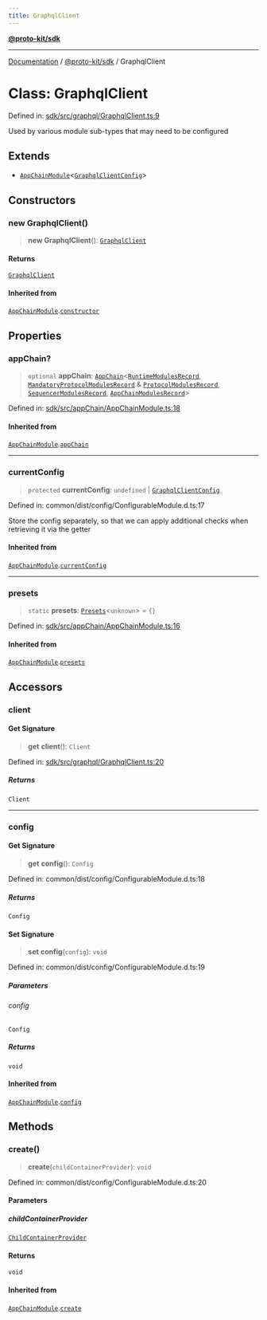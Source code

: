 ```yaml
---
title: GraphqlClient
---
```


[**@proto-kit/sdk**](../README.md)

***

[Documentation](../../../README.md) / [@proto-kit/sdk](../README.md) / GraphqlClient

# Class: GraphqlClient

Defined in: [sdk/src/graphql/GraphqlClient.ts:9](https://github.com/proto-kit/framework/blob/4d6b3b6da51b3edee0fbf25ce72c1f59ec61e891/packages/sdk/src/graphql/GraphqlClient.ts#L9)

Used by various module sub-types that may need to be configured

## Extends

- [`AppChainModule`](AppChainModule.md)\<[`GraphqlClientConfig`](../interfaces/GraphqlClientConfig.md)\>

## Constructors

### new GraphqlClient()

> **new GraphqlClient**(): [`GraphqlClient`](GraphqlClient.md)

#### Returns

[`GraphqlClient`](GraphqlClient.md)

#### Inherited from

[`AppChainModule`](AppChainModule.md).[`constructor`](AppChainModule.md#constructors)

## Properties

### appChain?

> `optional` **appChain**: [`AppChain`](AppChain.md)\<[`RuntimeModulesRecord`](../../module/type-aliases/RuntimeModulesRecord.md), [`MandatoryProtocolModulesRecord`](../../protocol/type-aliases/MandatoryProtocolModulesRecord.md) & [`ProtocolModulesRecord`](../../protocol/type-aliases/ProtocolModulesRecord.md), [`SequencerModulesRecord`](../../sequencer/type-aliases/SequencerModulesRecord.md), [`AppChainModulesRecord`](../type-aliases/AppChainModulesRecord.md)\>

Defined in: [sdk/src/appChain/AppChainModule.ts:18](https://github.com/proto-kit/framework/blob/4d6b3b6da51b3edee0fbf25ce72c1f59ec61e891/packages/sdk/src/appChain/AppChainModule.ts#L18)

#### Inherited from

[`AppChainModule`](AppChainModule.md).[`appChain`](AppChainModule.md#appchain)

***

### currentConfig

> `protected` **currentConfig**: `undefined` \| [`GraphqlClientConfig`](../interfaces/GraphqlClientConfig.md)

Defined in: common/dist/config/ConfigurableModule.d.ts:17

Store the config separately, so that we can apply additional
checks when retrieving it via the getter

#### Inherited from

[`AppChainModule`](AppChainModule.md).[`currentConfig`](AppChainModule.md#currentconfig)

***

### presets

> `static` **presets**: [`Presets`](../../common/type-aliases/Presets.md)\<`unknown`\> = `{}`

Defined in: [sdk/src/appChain/AppChainModule.ts:16](https://github.com/proto-kit/framework/blob/4d6b3b6da51b3edee0fbf25ce72c1f59ec61e891/packages/sdk/src/appChain/AppChainModule.ts#L16)

#### Inherited from

[`AppChainModule`](AppChainModule.md).[`presets`](AppChainModule.md#presets)

## Accessors

### client

#### Get Signature

> **get** **client**(): `Client`

Defined in: [sdk/src/graphql/GraphqlClient.ts:20](https://github.com/proto-kit/framework/blob/4d6b3b6da51b3edee0fbf25ce72c1f59ec61e891/packages/sdk/src/graphql/GraphqlClient.ts#L20)

##### Returns

`Client`

***

### config

#### Get Signature

> **get** **config**(): `Config`

Defined in: common/dist/config/ConfigurableModule.d.ts:18

##### Returns

`Config`

#### Set Signature

> **set** **config**(`config`): `void`

Defined in: common/dist/config/ConfigurableModule.d.ts:19

##### Parameters

###### config

`Config`

##### Returns

`void`

#### Inherited from

[`AppChainModule`](AppChainModule.md).[`config`](AppChainModule.md#config)

## Methods

### create()

> **create**(`childContainerProvider`): `void`

Defined in: common/dist/config/ConfigurableModule.d.ts:20

#### Parameters

##### childContainerProvider

[`ChildContainerProvider`](../../common/interfaces/ChildContainerProvider.md)

#### Returns

`void`

#### Inherited from

[`AppChainModule`](AppChainModule.md).[`create`](AppChainModule.md#create)
